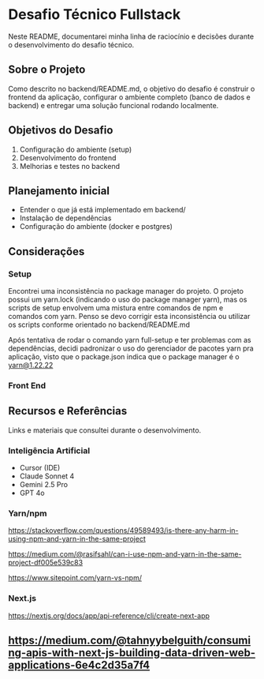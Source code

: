 # Desafio Técnico Fullstack

Neste README, documentarei minha linha de raciocínio e decisões durante o desenvolvimento do desafio técnico.

## Sobre o Projeto

Como descrito no backend/README.md, o objetivo do desafio é construir o frontend da aplicação, configurar o ambiente completo (banco de dados e backend) e entregar uma solução funcional rodando localmente.

## Objetivos do Desafio

1. Configuração do ambiente (setup)
2. Desenvolvimento do frontend
3. Melhorias e testes no backend

## Planejamento inicial

- Entender o que já está implementado em backend/
- Instalação de dependências
- Configuração do ambiente (docker e postgres)

## Considerações

### Setup

Encontrei uma inconsistência no package manager do projeto. O projeto possui um yarn.lock (indicando o uso do package manager yarn), mas os scripts de setup envolvem uma mistura entre comandos de npm e comandos com yarn. Penso se devo corrigir esta inconsistência ou utilizar os scripts conforme orientado no backend/README.md

Após tentativa de rodar o comando yarn full-setup e ter problemas com as dependências, decidi padronizar o uso do gerenciador de pacotes yarn pra aplicação, visto que o package.json indica que o package manager é o yarn@1.22.22

### Front End



## Recursos e Referências
Links e materiais que consultei durante o desenvolvimento.

### Inteligência Artificial

- Cursor (IDE)
- Claude Sonnet 4
- Gemini 2.5 Pro
- GPT 4o

### Yarn/npm

https://stackoverflow.com/questions/49589493/is-there-any-harm-in-using-npm-and-yarn-in-the-same-project

https://medium.com/@rasifsahl/can-i-use-npm-and-yarn-in-the-same-project-df005e539c83

https://www.sitepoint.com/yarn-vs-npm/

### Next.js

https://nextjs.org/docs/app/api-reference/cli/create-next-app

https://medium.com/@tahnyybelguith/consuming-apis-with-next-js-building-data-driven-web-applications-6e4c2d35a7f4
---
